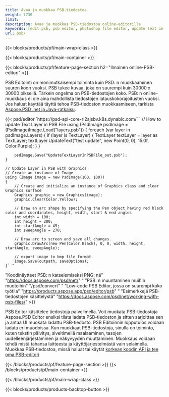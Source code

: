 ```yaml
---
title: Avaa ja muokkaa PSB-tiedostoa
weight: 7730
limit: 
description: Avaa ja muokkaa PSB-tiedostoa online-editorilla
keywords: [edit psb, psb editor, photoshop file editor, update text in psb, update psb, open psb, update text in psb]
url: psb/
---
```


{{< blocks/products/pf/main-wrap-class >}}

{{< blocks/products/pf/main-container >}}

{{< blocks/products/pf/feature-page-section h2="Ilmainen online-PSB-editori" >}}
<p>PSB Editointi on monimutkaisempi toiminta kuin PSD: n muokkaaminen suuren koon vuoksi. PSB tukee kuvaa, joka on suurempi kuin 30000 x 30000 pikseliä. Tärkein ongelma on PSB-tiedostojen koko. PSB: n online-muokkaus ei ole aina mahdollista tiedostojen latauskokorajoitusten vuoksi. Jos haluat käyttää täyttä tehoa PSB-tiedoston muokkaamiseen, tarkista <a href="/psd/{{< lang-code >}}">Aspose.PSD .net ja Java-ratkaisu</a>. </p>
{{< psd/editor `https://psd-api-core-rl2ajsbv.k8s.dynabic.com/` 
`	// How to update Text Layer in PSB File
	using (PsdImage psdImage = (PsdImage)Image.Load("layers.psb"))
  	{
		foreach (var layer in psdImage.Layers)
		{
			if (layer is TextLayer)
			{
				TextLayer textLayer = layer as TextLayer;
				textLayer.UpdateText("test update", new Point(0, 0), 15.0f, Color.Purple);
			}
		}

		psdImage.Save("UpdateTextLayerInPSDFile_out.psb");
	}
	
	// Update Layer in PSB with Graphics
	// Create an instance of Image
	using (Image image = new PsdImage(100, 100))
	{
		// Create and initialize an instance of Graphics class and clear Graphics surface
		Graphics graphic = new Graphics(image);
		graphic.Clear(Color.Yellow);

		// Draw an arc shape by specifying the Pen object having red black color and coordinates, height, width, start & end angles                 
		int width = 100;
		int height = 200;
		int startAngle = 45;
		int sweepAngle = 270;

		// Draw arc to screen and save all changes.
		graphic.DrawArc(new Pen(Color.Black), 0, 0, width, height, startAngle, sweepAngle);

		// export image to bmp file format.
		image.Save(outpath, saveOptions);
	}` "
”Koodinäytteet PSB: n katselemiseksi PNG: nä"  "https://docs.aspose.com/psd/net/" "
”PSB: n muuntaminen muihin muotoihin"  "/psd/convert" "
”Low-code PSB Editor, jossa on suurempi koko työtila" "https://products.aspose.app/psd/editor/psb" "
”Esimerkkejä PSB-tiedostojen käsittelystä" "https://docs.aspose.com/psd/net/working-with-psb-files/" >}}
<p>PSB Editor käsittelee tiedostoja palvelimella. Voit muokata PSB-tiedostoja Aspose.PSD Editor ensiksi tilata ladata PSB-tiedoston ja sitten sarjoittaa sen ja antaa UI muokata ladattu PSB-tiedosto. PSB Editoinnin lopputulos voidaan ladata eri muodoissa. Kun muokkaat PSB-tiedostoja, sinulla on toiminto, kuten tekstin päivitys, siveltimellä maalaaminen, tasojen uudelleenjärjestäminen ja näkyvyyden muuttaminen. Muokkaus voidaan tehdä mistä tahansa laitteesta ja käyttöjärjestelmästä vain selaimella. Muokkaa PSB-tiedostoa, missä haluat tai käytät <a href="https://docs.aspose.com/psd/net/working-with-psb-files/">korkean koodin API ja tee oma PSB-editori</a></p>

{{< /blocks/products/pf/feature-page-section >}}
{{< /blocks/products/pf/main-container >}}


{{< /blocks/products/pf/main-wrap-class >}}

{{< blocks/products/products-backtop-button >}}
